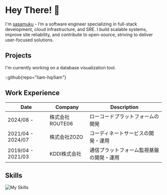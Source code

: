# Hey There! 👋

I'm [sasamuku](https://github.com/sasamuku) - I’m a software engineer specializing in full-stack development, cloud infrastructure, and SRE. I build scalable systems, improve site reliability, and contribute to open-source, striving to deliver user-focused solutions.

## Projects

I'm currently working on a database visualization tool.

::github{repo="liam-hq/liam"}

## Work Experience

| Date | Company | Description |
| --- | --- |------------|
| 2024/08 - | 株式会社ROUTE06 | ローコードプラットフォームの開発 |
| 2021/04 - 2024/07 | 株式会社ZOZO | コーディネートサービスの開発・運用 |
| 2019/04 - 2021/03 | KDDI株式会社 | 通信プラットフォーム監視基盤の開発・運用 |

## Skills

![My Skills](https://skillicons.dev/icons?i=ruby,rails,typescript,go,postgres,elasticsearch,aws,gcp,terraform,docker,kubernetes,datadog&perline=15)
